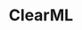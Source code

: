 ---
blog: https://clear.ml/blog
codehost: https://github.com/allegroai/clearml
facebook: https://facebook.com/clearmlapp
linkedin: https://linkedin.com/company/clearml
logohandle: clearml
sort: clearml
title: ClearML
twitter: https://x.com/clearmlapp
website: https://clear.ml/
youtube: https://youtube.com/c/ClearML
---